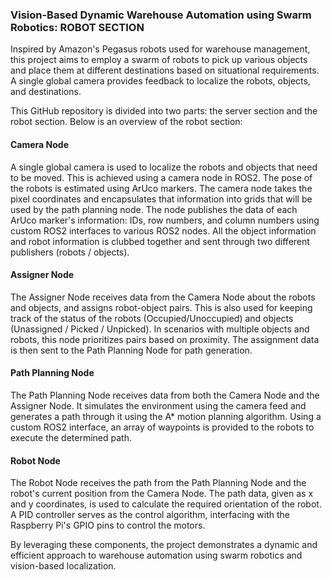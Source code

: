 ### Vision-Based Dynamic Warehouse Automation using Swarm Robotics: ROBOT SECTION

Inspired by Amazon's Pegasus robots used for warehouse management, this project aims to employ a swarm of robots to pick up various objects and place them at different destinations based on situational requirements. A single global camera provides feedback to localize the robots, objects, and destinations.

This GitHub repository is divided into two parts: the server section and the robot section. Below is an overview of the robot section:

#### Camera Node
A single global camera is used to localize the robots and objects that need to be moved. This is achieved using a camera node in ROS2. The pose of the robots is estimated using ArUco markers. The camera node takes the pixel coordinates and encapsulates that information into grids that will be used by the path planning node. The node publishes the data of each ArUco marker's information: IDs, row numbers, and column numbers using custom ROS2 interfaces to various ROS2 nodes. All the object information and robot information is clubbed together and sent through two different publishers (robots / objects).

#### Assigner Node
The Assigner Node receives data from the Camera Node about the robots and objects, and assigns robot-object pairs. This is also used for keeping track of the status of the robots (Occupied/Unoccupied) and objects (Unassigned / Picked / Unpicked). In scenarios with multiple objects and robots, this node prioritizes pairs based on proximity. The assignment data is then sent to the Path Planning Node for path generation.

#### Path Planning Node
The Path Planning Node receives data from both the Camera Node and the Assigner Node. It simulates the environment using the camera feed and generates a path through it using the A* motion planning algorithm. Using a custom ROS2 interface, an array of waypoints is provided to the robots to execute the determined path.

#### Robot Node
The Robot Node receives the path from the Path Planning Node and the robot's current position from the Camera Node. The path data, given as x and y coordinates, is used to calculate the required orientation of the robot. A PID controller serves as the control algorithm, interfacing with the Raspberry Pi's GPIO pins to control the motors.

By leveraging these components, the project demonstrates a dynamic and efficient approach to warehouse automation using swarm robotics and vision-based localization.
